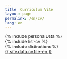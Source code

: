 ```yaml
---
title: Curriculum Vitæ
layout: page
permalink: /en/cv/
lang: en
---
```


<section class="highlight">
{% include personalData %}
</section>

<section>
{% include list-cv %}
</section>

<section class="HighLight">
{% include distinctions %}
</section>

<section>
    <a href="{{ "/ressources/" | relative_url | append:site.data.cv.file-en }}">{{ site.data.cv.file-en }}</a>
</section>
